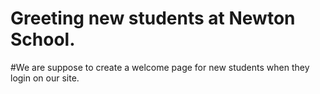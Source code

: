 # Greeting new students at Newton School.
#We are suppose to create a welcome page for new students when they login on our site.
